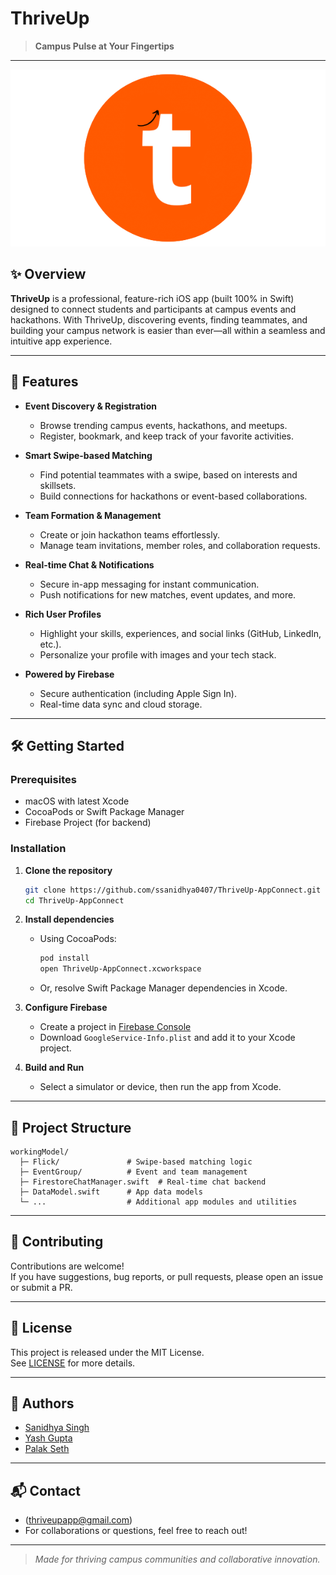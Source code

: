 # ThriveUp

> **Campus Pulse at Your Fingertips**

---

![ThriveUp Banner](apppcircle.png) <!-- Replace with your actual banner image if available -->

## ✨ Overview

**ThriveUp** is a professional, feature-rich iOS app (built 100% in Swift) designed to connect students and participants at campus events and hackathons. With ThriveUp, discovering events, finding teammates, and building your campus network is easier than ever—all within a seamless and intuitive app experience.

---

## 🚀 Features

- **Event Discovery & Registration**
  - Browse trending campus events, hackathons, and meetups.
  - Register, bookmark, and keep track of your favorite activities.

- **Smart Swipe-based Matching**
  - Find potential teammates with a swipe, based on interests and skillsets.
  - Build connections for hackathons or event-based collaborations.

- **Team Formation & Management**
  - Create or join hackathon teams effortlessly.
  - Manage team invitations, member roles, and collaboration requests.

- **Real-time Chat & Notifications**
  - Secure in-app messaging for instant communication.
  - Push notifications for new matches, event updates, and more.

- **Rich User Profiles**
  - Highlight your skills, experiences, and social links (GitHub, LinkedIn, etc.).
  - Personalize your profile with images and your tech stack.

- **Powered by Firebase**
  - Secure authentication (including Apple Sign In).
  - Real-time data sync and cloud storage.

---


## 🛠️ Getting Started

### Prerequisites

- macOS with latest Xcode
- CocoaPods or Swift Package Manager
- Firebase Project (for backend)

### Installation

1. **Clone the repository**
   ```bash
   git clone https://github.com/ssanidhya0407/ThriveUp-AppConnect.git
   cd ThriveUp-AppConnect
   ```

2. **Install dependencies**
   - Using CocoaPods:
     ```bash
     pod install
     open ThriveUp-AppConnect.xcworkspace
     ```
   - Or, resolve Swift Package Manager dependencies in Xcode.

3. **Configure Firebase**
   - Create a project in [Firebase Console](https://console.firebase.google.com/)
   - Download `GoogleService-Info.plist` and add it to your Xcode project.

4. **Build and Run**
   - Select a simulator or device, then run the app from Xcode.

---

## 📂 Project Structure

```plaintext
workingModel/
  ├─ Flick/               # Swipe-based matching logic
  ├─ EventGroup/          # Event and team management
  ├─ FirestoreChatManager.swift  # Real-time chat backend
  ├─ DataModel.swift      # App data models
  └─ ...                  # Additional app modules and utilities
```

---

## 🤝 Contributing

Contributions are welcome!  
If you have suggestions, bug reports, or pull requests, please open an issue or submit a PR.

---

## 📄 License

This project is released under the MIT License.  
See [LICENSE](LICENSE) for more details.

---

## 👤 Authors

- [Sanidhya Singh](https://github.com/ssanidhya0407)
- [Yash Gupta](https://github.com/Yash9837)
- [Palak Seth](https://github.com/ps0821)


---

## 📬 Contact

- (thriveupapp@gmail.com)
- For collaborations or questions, feel free to reach out!

---

> _Made for thriving campus communities and collaborative innovation._
